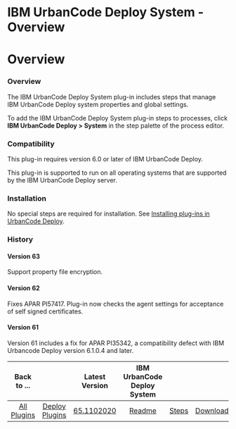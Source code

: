 
IBM UrbanCode Deploy System - Overview
======================================

# Overview


### Overview




The IBM UrbanCode Deploy System plug-in includes steps that manage IBM UrbanCode Deploy system properties and global settings.

To add the IBM UrbanCode Deploy System plug-in steps to processes, click **IBM UrbanCode Deploy > System** in the step palette of the process editor.

### Compatibility

This plug-in requires version 6.0 or later of IBM UrbanCode Deploy.

This plug-in is supported to run on all operating systems that are supported by the IBM UrbanCode Deploy server.

### Installation

No special steps are required for installation. See [Installing plug-ins in UrbanCode Deploy](https://community.ibm.com/community/user/wasdevops/blogs/laurel-dickson-bull1/2022/06/13/install-plugins "Installing plug-ins in UrbanCode Deploy").

### History

#### Version 63

Support property file encryption.

#### Version 62

Fixes APAR PI57417. Plug-in now checks the agent settings for acceptance of self signed certificates.

#### Version 61

Version 61 includes a fix for APAR PI35342, a compatibility defect with IBM Urbancode Deploy version 6.1.0.4 and later.



|Back to ...||Latest Version|IBM UrbanCode Deploy System |||
| :---: | :---: | :---: | :---: | :---: | :---: |
|[All Plugins](../../index.md)|[Deploy Plugins](../README.md)|[65.1102020](https://raw.githubusercontent.com/UrbanCode/IBM-UCD-PLUGINS/main/files/uDeploy-System/uDeploy-System-65.1102020.zip)|[Readme](README.md)|[Steps](steps.md)|[Downloads](downloads.md)|
